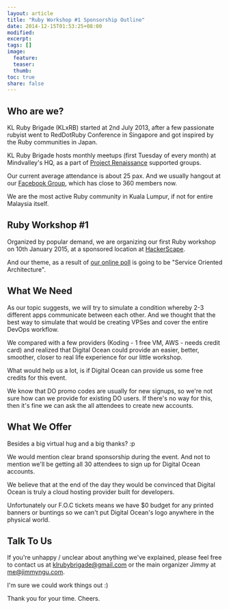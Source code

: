 ```yaml
---
layout: article
title: "Ruby Workshop #1 Sponsorship Outline"
date: 2014-12-15T01:53:25+08:00
modified:
excerpt:
tags: []
image:
  feature:
  teaser:
  thumb:
toc: true
share: false
---
```


## Who are we?

KL Ruby Brigade (KLxRB) started at 2nd July 2013, after a few passionate rubyist went to RedDotRuby Conference in Singapore and got inspired by the Ruby communities in Japan.

KL Ruby Brigade hosts monthly meetups (first Tuesday of every month) at Mindvalley's HQ, as a part of [Project Renaissance](http://www.projectrenaissance.com/) supported groups.

Our current average attendance is about 25 pax. And we usually hangout at our [Facebook Group](https://www.facebook.com/groups/klxrb/), which has close to 360 members now.

We are the most active Ruby community in Kuala Lumpur, if not for entire Malaysia itself. 


## Ruby Workshop #1

Organized by popular demand, we are organizing our first Ruby workshop on 10th January 2015, at a sponsored location at [HackerScape](http://www.hackerscape.my/).

And our theme, as a result of [our online poll](https://www.facebook.com/groups/klxrb/permalink/554680861330544/) is going to be "Service Oriented Architecture".


## What We Need

As our topic suggests, we will try to simulate a condition whereby 2-3 different apps communicate between each other. And we thought that the best way to simulate that would be creating VPSes and cover the entire DevOps workflow.

We compared with a few providers (Koding - 1 free VM, AWS - needs credit card) and realized that Digital Ocean could provide an easier, better, smoother, closer to real life experience for our little workshop.

What would help us a lot, is if Digital Ocean can provide us some free credits for this event. 

We know that DO promo codes are usually for new signups, so we're not sure how can we provide for existing DO users. If there's no way for this, then it's fine we can ask the all attendees to create new accounts.


## What We Offer

Besides a big virtual hug and a big thanks? :p 

We would mention clear brand sponsorship during the event. And not to mention we'll be getting all 30 attendees to sign up for Digital Ocean accounts. 

We believe that at the end of the day they would be convinced that Digital Ocean is truly a cloud hosting provider built for developers.

Unfortunately our F.O.C tickets means we have $0 budget for any printed banners or buntings so we can't put Digital Ocean's logo anywhere in the physical world.


## Talk To Us

If you're unhappy / unclear about anything we've explained, please feel free to contact us at [klrubybrigade@gmail.com](mailto:klrubybrigade@gmail.com) or the main organizer Jimmy at [me@jimmyngu.com](mailto:me@jimmyngu.com).

I'm sure we could work things out :)

Thank you for your time. Cheers.

